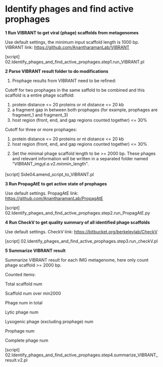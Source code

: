 #  **Identify phages and find active prophages** 

**1 Run VIBRANT to get viral (phage) scaffolds from metagenomes**

Use default settings, the minimum input scaffold length is 1000 bp. VIBRANT link: https://github.com/AnantharamanLab/VIBRANT

[script] 02.Identify_phages_and_find_active_prophages.step1.run_VIBRANT.pl

**2 Parse VIBRANT result folder to do modifications**

1) Prophage results from VIBRANT need to be refined:

Cutoff for two prophages in the same saffold to be combined and this scaffold is a entire phage scaffold: 
1. protein distance <= 20 proteins or nt distance <= 20 kb                                                
2. a fragment gap in between both prophages (for example, prophages are fragment_1 and fragment_3)        
3. host region (front, end, and gap regions counted together) <= 30%                                      

Cutoff for three or more prophages:                                                                       
1. protein distance <= 20 proteins or nt distance <= 20 kb                                                
2. host region (front, end, and gap regions counted together) <= 30%    

2) Set the minimal phage scaffold length to be >= 2000 bp. These phages and relevant information will be written in a separated folder named "VIBRANT_$img_id.a.v2.min$min_length". 

[script] Side04.amend_script_to_VIBRANT.pl

**3 Run PropagAtE to get active state of prophages**

Use default settings. PropagAtE link: https://github.com/AnantharamanLab/PropagAtE

[script] 02.Identify_phages_and_find_active_prophages.step2.run_PropagAtE.py

**4 Run CheckV to get quality summary of all identified phage scaffolds**

Use default settings. CheckV link: https://bitbucket.org/berkeleylab/CheckV

[script] 02.Identify_phages_and_find_active_prophages.step3.run_checkV.pl

**5 Summarize VIBRANT result**

Summarize VIBRANT result for each IMG metagenome, here only count phage scaffold >= 2000 bp. 

Counted items:

Total scaffold num

Scaffold num over min2000

Phage num in total

Lytic phage num

Lysogenic phage (excluding prophage) num

Prophage num

Complete phage num

[script] 02.Identify_phages_and_find_active_prophages.step4.summarize_VIBRANT_result.v2.pl









